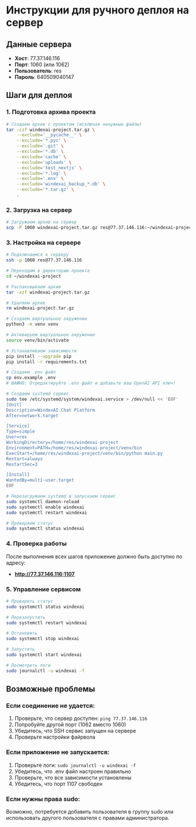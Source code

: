 # Инструкции для ручного деплоя на сервер

## Данные сервера
- **Хост**: 77.37.146.116
- **Порт**: 1060 (или 1062)
- **Пользователь**: res
- **Пароль**: 640509040147

## Шаги для деплоя

### 1. Подготовка архива проекта
```bash
# Создаем архив с проектом (исключая ненужные файлы)
tar -czf windexai-project.tar.gz \
    --exclude='__pycache__' \
    --exclude='*.pyc' \
    --exclude='.git' \
    --exclude='*.db' \
    --exclude='cache' \
    --exclude='uploads' \
    --exclude='test_nextjs' \
    --exclude='*.log' \
    --exclude='.env' \
    --exclude='windexai_backup_*.db' \
    --exclude='*.tar.gz' \
    .
```

### 2. Загрузка на сервер
```bash
# Загружаем архив на сервер
scp -P 1060 windexai-project.tar.gz res@77.37.146.116:~/windexai-project/
```

### 3. Настройка на сервере
```bash
# Подключаемся к серверу
ssh -p 1060 res@77.37.146.116

# Переходим в директорию проекта
cd ~/windexai-project

# Распаковываем архив
tar -xzf windexai-project.tar.gz

# Удаляем архив
rm windexai-project.tar.gz

# Создаем виртуальное окружение
python3 -m venv venv

# Активируем виртуальное окружение
source venv/bin/activate

# Устанавливаем зависимости
pip install --upgrade pip
pip install -r requirements.txt

# Создаем .env файл
cp env.example .env
# ВАЖНО: Отредактируйте .env файл и добавьте ваш OpenAI API ключ!

# Создаем systemd сервис
sudo tee /etc/systemd/system/windexai.service > /dev/null << 'EOF'
[Unit]
Description=WindexAI Chat Platform
After=network.target

[Service]
Type=simple
User=res
WorkingDirectory=/home/res/windexai-project
Environment=PATH=/home/res/windexai-project/venv/bin
ExecStart=/home/res/windexai-project/venv/bin/python main.py
Restart=always
RestartSec=3

[Install]
WantedBy=multi-user.target
EOF

# Перезагружаем systemd и запускаем сервис
sudo systemctl daemon-reload
sudo systemctl enable windexai
sudo systemctl restart windexai

# Проверяем статус
sudo systemctl status windexai
```

### 4. Проверка работы
После выполнения всех шагов приложение должно быть доступно по адресу:
- **http://77.37.146.116:1107**

### 5. Управление сервисом
```bash
# Проверить статус
sudo systemctl status windexai

# Перезапустить
sudo systemctl restart windexai

# Остановить
sudo systemctl stop windexai

# Запустить
sudo systemctl start windexai

# Посмотреть логи
sudo journalctl -u windexai -f
```

## Возможные проблемы

### Если соединение не удается:
1. Проверьте, что сервер доступен: `ping 77.37.146.116`
2. Попробуйте другой порт (1062 вместо 1060)
3. Убедитесь, что SSH сервис запущен на сервере
4. Проверьте настройки файрвола

### Если приложение не запускается:
1. Проверьте логи: `sudo journalctl -u windexai -f`
2. Убедитесь, что .env файл настроен правильно
3. Проверьте, что все зависимости установлены
4. Убедитесь, что порт 1107 свободен

### Если нужны права sudo:
Возможно, потребуется добавить пользователя в группу sudo или использовать другого пользователя с правами администратора.
